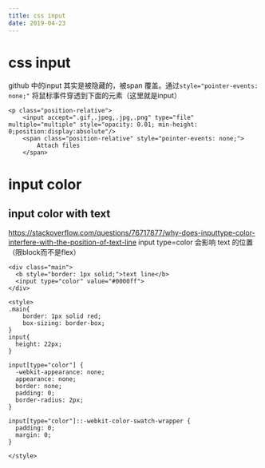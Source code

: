 ```yaml
---
title: css input
date: 2019-04-23
---
```

# css input
github 中的input 其实是被隐藏的，被span 覆盖。通过`style="pointer-events: none;"` 将鼠标事件穿透到下面的元素（这里就是input）

    <p class="position-relative">
        <input accept=".gif,.jpeg,.jpg,.png" type="file" multiple="multiple" style="opacity: 0.01; min-height: 0;position:display:absolute"/>
        <span class="position-relative" style="pointer-events: none;">
            Attach files 
        </span>

# input color 
## input color with text
https://stackoverflow.com/questions/76717877/why-does-inputtype-color-interfere-with-the-position-of-text-line
input type=color 会影响 text 的位置（限block而不是flex）

    <div class="main">
      <b style="border: 1px solid;">text line</b>
      <input type="color" value="#0000ff">
    </div>

    <style>
    .main{
        border: 1px solid red;
        box-sizing: border-box;
    }
    input{
      height: 22px;
    }

    input[type="color"] {
      -webkit-appearance: none;
      appearance: none;
      border: none;
      padding: 0;
      border-radius: 2px;
    }

    input[type="color"]::-webkit-color-swatch-wrapper {
      padding: 0;
      margin: 0;
    }

    </style>